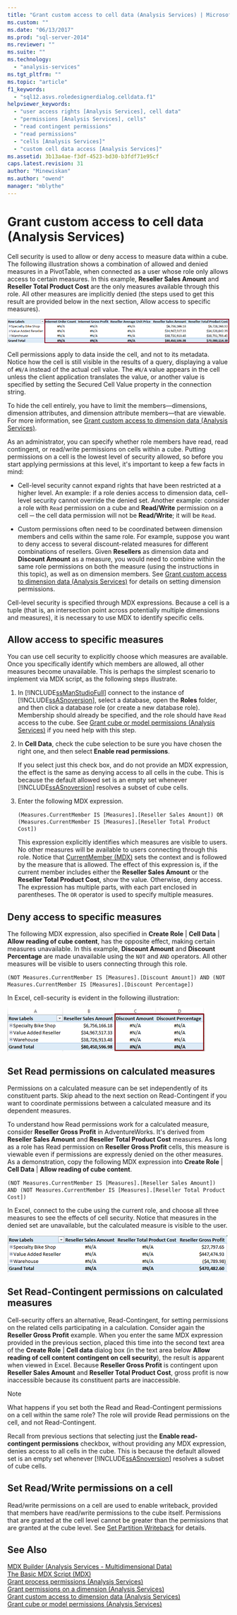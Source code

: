 ```yaml
---
title: "Grant custom access to cell data (Analysis Services) | Microsoft Docs"
ms.custom: ""
ms.date: "06/13/2017"
ms.prod: "sql-server-2014"
ms.reviewer: ""
ms.suite: ""
ms.technology: 
  - "analysis-services"
ms.tgt_pltfrm: ""
ms.topic: "article"
f1_keywords: 
  - "sql12.asvs.roledesignerdialog.celldata.f1"
helpviewer_keywords: 
  - "user access rights [Analysis Services], cell data"
  - "permissions [Analysis Services], cells"
  - "read contingent permissions"
  - "read permissions"
  - "cells [Analysis Services]"
  - "custom cell data access [Analysis Services]"
ms.assetid: 3b13a4ae-f3df-4523-bd30-b3fdf71e95cf
caps.latest.revision: 31
author: "Minewiskan"
ms.author: "owend"
manager: "mblythe"
---
```

# Grant custom access to cell data (Analysis Services)
  Cell security is used to allow or deny access to measure data within a cube. The following illustration shows a combination of allowed and denied measures in a PivotTable, when connected as a user whose role only allows access to certain measures. In this example, **Reseller Sales Amount** and **Reseller Total Product Cost** are the only measures available through this role. All other measures are implicitly denied (the steps used to get this result are provided below in the next section, Allow access to specific measures).  
  
 ![Pivottable showing allowed and denied cells](../../2014/analysis-services/media/ssas-permscellsallowed.png "Pivottable showing allowed and denied cells")  
  
 Cell permissions apply to data inside the cell, and not to its metadata. Notice how the cell is still visible in the results of a query, displaying a value of `#N/A` instead of the actual cell value. The `#N/A` value appears in the cell unless the client application translates the value, or another value is specified by setting the Secured Cell Value property in the connection string.  
  
 To hide the cell entirely, you have to limit the members—dimensions, dimension attributes, and dimension attribute members—that are viewable. For more information, see [Grant custom access to dimension data &#40;Analysis Services&#41;](../../2014/analysis-services/grant-custom-access-to-dimension-data-analysis-services.md).  
  
 As an administrator, you can specify whether role members have read, read contingent, or read/write permissions on cells within a cube. Putting permissions on a cell is the lowest level of security allowed, so before you start applying permissions at this level, it's important to keep a few facts in mind:  
  
-   Cell-level security cannot expand rights that have been restricted at a higher level. An example: if a role denies access to dimension data, cell-level security cannot override the denied set. Another example: consider a role with `Read` permission on a cube and **Read/Write** permission on a cell ─ the cell data permission will not be **Read/Write**; it will be `Read`.  
  
-   Custom permissions often need to be coordinated between dimension members and cells within the same role. For example, suppose you want to deny access to several discount-related measures for different combinations of resellers. Given **Resellers** as dimension data and **Discount Amount** as a measure, you would need to combine within the same role permissions on both the measure (using the instructions in this topic), as well as on dimension members. See [Grant custom access to dimension data &#40;Analysis Services&#41;](../../2014/analysis-services/grant-custom-access-to-dimension-data-analysis-services.md) for details on setting dimension permissions.  
  
 Cell-level security is specified through MDX expressions. Because a cell is a tuple (that is, an intersection point across potentially multiple dimensions and measures), it is necessary to use MDX to identify specific cells.  
  
## Allow access to specific measures  
 You can use cell security to explicitly choose which measures are available. Once you specifically identify which members are allowed, all other measures become unavailable. This is perhaps the simplest scenario to implement via MDX script, as the following steps illustrate.  
  
1.  In [!INCLUDE[ssManStudioFull](../../includes/ssmanstudiofull-md.md)] connect to the instance of [!INCLUDE[ssASnoversion](../../includes/ssasnoversion-md.md)], select a database, open the **Roles** folder, and then click a database role (or create a new database role). Membership should already be specified, and the role should have `Read` access to the cube. See [Grant cube or model permissions &#40;Analysis Services&#41;](../../2014/analysis-services/grant-cube-or-model-permissions-analysis-services.md) if you need help with this step.  
  
2.  In **Cell Data**, check the cube selection to be sure you have chosen the right one, and then select **Enable read permissions**.  
  
     If you select just this check box, and do not provide an MDX expression, the effect is the same as denying access to all cells in the cube. This is because the default allowed set is an empty set whenever [!INCLUDE[ssASnoversion](../../includes/ssasnoversion-md.md)] resolves a subset of cube cells.  
  
3.  Enter the following MDX expression.  
  
    ```  
    (Measures.CurrentMember IS [Measures].[Reseller Sales Amount]) OR (Measures.CurrentMember IS [Measures].[Reseller Total Product Cost])  
    ```  
  
     This expression explicitly identifies which measures are visible to users. No other measures will be available to users connecting through this role. Notice that [CurrentMember &#40;MDX&#41;](../Topic/CurrentMember%20\(MDX\).md) sets the context and is followed by the measure that is allowed. The effect of this expression is, if the current member includes either the **Reseller Sales Amount** or the **Reseller Total Product Cost**, show the value. Otherwise, deny access. The expression has multiple parts, with each part enclosed in parentheses. The `OR` operator is used to specify multiple measures.  
  
## Deny access to specific measures  
 The following MDX expression, also specified in **Create Role** | **Cell Data** | **Allow reading of cube content**, has the opposite effect, making certain measures unavailable. In this example, **Discount Amount** and **Discount Percentage** are made unavailable using the `NOT` and `AND` operators. All other measures will be visible to users connecting through this role.  
  
```  
(NOT Measures.CurrentMember IS [Measures].[Discount Amount]) AND (NOT Measures.CurrentMember IS [Measures].[Discount Percentage])  
```  
  
 In Excel, cell-security is evident in the following illustration:  
  
 ![Excel columns showing cells as not-available](../../2014/analysis-services/media/ssas-permscellshidemeasure.png "Excel columns showing cells as not-available")  
  
## Set Read permissions on calculated measures  
 Permissions on a calculated measure can be set independently of its constituent parts. Skip ahead to the next section on Read-Contingent if you want to coordinate permissions between a calculated measure and its dependent measures.  
  
 To understand how Read permissions work for a calculated measure, consider **Reseller Gross Profit** in AdventureWorks. It's derived from **Reseller Sales Amount** and **Reseller Total Product Cost** measures. As long as a role has Read permission on **Reseller Gross Profit** cells, this measure is viewable even if permissions are expressly denied on the other measures. As a demonstration, copy the following MDX expression into **Create Role** | **Cell Data** | **Allow reading of cube content**.  
  
```  
(NOT Measures.CurrentMember IS [Measures].[Reseller Sales Amount])  
AND (NOT Measures.CurrentMember IS [Measures].[Reseller Total Product Cost])  
```  
  
 In Excel, connect to the cube using the current role, and choose all three measures to see the effects of cell security. Notice that measures in the denied set are unavailable, but the calculated measure is visible to the user.  
  
 ![Excel table with available and unavailable cellls](../../2014/analysis-services/media/ssas-permscalculatedcells.png "Excel table with available and unavailable cellls")  
  
## Set Read-Contingent permissions on calculated measures  
 Cell-security offers an alternative, Read-Contingent, for setting permissions on the related cells participating in a calculation. Consider again the **Reseller Gross Profit** example. When you enter the same MDX expression provided in the previous section, placed this time into the second text area of the **Create Role** | **Cell data** dialog box (in the text area below **Allow reading of cell content contingent on cell security**), the result is apparent when viewed in Excel. Because **Reseller Gross Profit** is contingent upon **Reseller Sales Amount** and **Reseller Total Product Cost**, gross profit is now inaccessible because its constituent parts are inaccessible.  
  
> [!NOTE]  
>  What happens if you set both the Read and Read-Contingent permissions on a cell within the same role? The role will provide Read permissions on the cell, and not Read-Contingent.  
  
 Recall from previous sections that selecting just the **Enable read-contingent permissions** checkbox, without providing any MDX expression, denies access to all cells in the cube. This is because the default allowed set is an empty set whenever [!INCLUDE[ssASnoversion](../../includes/ssasnoversion-md.md)] resolves a subset of cube cells.  
  
## Set Read/Write permissions on a cell  
 Read/write permissions on a cell are used to enable writeback, provided that members have read/write permissions to the cube itself. Permissions that are granted at the cell level cannot be greater than the permissions that are granted at the cube level. See [Set Partition Writeback](../../2014/analysis-services/set-partition-writeback.md) for details.  
  
## See Also  
 [MDX Builder &#40;Analysis Services - Multidimensional Data&#41;](../../2014/analysis-services/mdx-builder-analysis-services-multidimensional-data.md)   
 [The Basic MDX Script &#40;MDX&#41;](../../2014/analysis-services/the-basic-mdx-script-mdx.md)   
 [Grant process permissions &#40;Analysis Services&#41;](../../2014/analysis-services/grant-process-permissions-analysis-services.md)   
 [Grant permissions on a dimension &#40;Analysis Services&#41;](../../2014/analysis-services/grant-permissions-on-a-dimension-analysis-services.md)   
 [Grant custom access to dimension data &#40;Analysis Services&#41;](../../2014/analysis-services/grant-custom-access-to-dimension-data-analysis-services.md)   
 [Grant cube or model permissions &#40;Analysis Services&#41;](../../2014/analysis-services/grant-cube-or-model-permissions-analysis-services.md)  
  
  